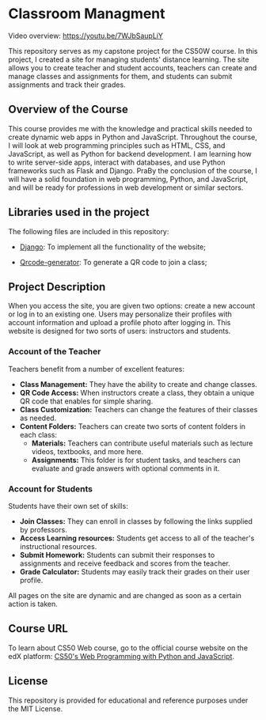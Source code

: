 # Classroom Managment 

Video overview: <https://youtu.be/7WJbSaupLiY>

This repository serves as my capstone project for the CS50W course. In this project, I created a site for managing students' distance learning. The site allows you to create teacher and student accounts, teachers can create and manage classes and assignments for them, and students can submit assignments and track their grades.

## Overview of the Course
This course provides me with the knowledge and practical skills needed to create dynamic web apps in Python and JavaScript. Throughout the course, I will look at web programming principles such as HTML, CSS, and JavaScript, as well as Python for backend development. I am learning how to write server-side apps, interact with databases, and use Python frameworks such as Flask and Django. PraBy the conclusion of the course, I will have a solid foundation in web programming, Python, and JavaScript, and will be ready for professions in web development or similar sectors.


## Libraries used in the project
The following files are included in this repository:

- [Django](https://www.djangoproject.com/): To implement all the functionality of the website;
  
- [Qrcode-generator](https://github.com/kazuhikoarase/qrcode-generator): To generate a QR code to join a class;


## Project Description

When you access the site, you are given two options: create a new account or log in to an existing one. Users may personalize their profiles with account information and upload a profile photo after logging in. This website is designed for two sorts of users: instructors and students.

### Account of the Teacher

Teachers benefit from a number of excellent features:
- **Class Management:** They have the ability to create and change classes.
- **QR Code Access:** When instructors create a class, they obtain a unique QR code that enables for simple sharing.
- **Class Customization:** Teachers can change the features of their classes as needed.
- **Content Folders:** Teachers can create two sorts of content folders in each class:
  - **Materials:** Teachers can contribute useful materials such as lecture videos, textbooks, and more here.
  - **Assignments:**  This folder is for student tasks, and teachers can evaluate and grade answers with optional comments in it.

### Account for Students

Students have their own set of skills:
- **Join Classes:** They can enroll in classes by following the links supplied by professors.
- **Access Learning resources:** Students get access to all of the teacher's instructional resources.
- **Submit Homework:** Students can submit their responses to assignments and receive feedback and scores from the teacher.
- **Grade Calculator:** Students may easily track their grades on their user profile.

All pages on the site are dynamic and are changed as soon as a certain action is taken.


## Course URL

To learn about CS50 Web course, go to the official course website on the edX platform: [CS50's Web Programming with Python and JavaScript](https://www.edx.org/learn/web-development/harvard-university-cs50-s-web-programming-with-python-and-javascript).


## License

This repository is provided for educational and reference purposes under the MIT License.
